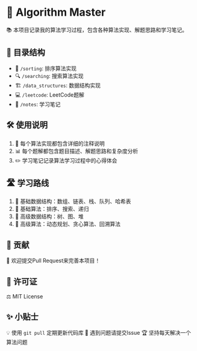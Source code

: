 # 🚀 Algorithm Master

📚 本项目记录我的算法学习过程，包含各种算法实现、解题思路和学习笔记。

## 📂 目录结构

- 🧩 `/sorting`: 排序算法实现
- 🔍 `/searching`: 搜索算法实现
- 🏗️ `/data_structures`: 数据结构实现
- 💻 `/leetcode`: LeetCode题解
- 📝 `/notes`: 学习笔记

## 🛠️ 使用说明

1. 📌 每个算法实现都包含详细的注释说明
2. 📊 每个题解都包含题目描述、解题思路和复杂度分析
3. ✏️ 学习笔记记录算法学习过程中的心得体会

## 🛣️ 学习路线

1. 🧱 基础数据结构：数组、链表、栈、队列、哈希表
2. 🔧 基础算法：排序、搜索、递归
3. 🏢 高级数据结构：树、图、堆
4. 🧠 高级算法：动态规划、贪心算法、回溯算法

## 🤝 贡献

🎉 欢迎提交Pull Request来完善本项目！

## 📜 许可证

⚖️ MIT License

## ✨ 小贴士

💡 使用 `git pull` 定期更新代码库
🔔 遇到问题请提交Issue
🏆 坚持每天解决一个算法问题
